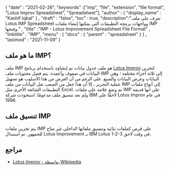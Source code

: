 {
  "date" : "2021-02-26",
  "keywords" :["imp", "file", "extension", "file format", "Lotus Improv Spreadsheet", "Spreadsheet"],
  "author" : {
    "display_name" : "Kashif Iqbal"
} ,
  "draft" : "false",
  "toc" : true,
  "description":"تعرف على ملف Lotus IMP Spreadsheet وواجهات برمجة التطبيقات التي يمكنها إنشاء ملفات IMP وفتحها." ,
  "title" :"IMP - Lotus Improvement Spreadsheet File Format" ,
  "linktitle" : "IMP",
  "menu" : {
    "docs" : {
      "parent" : "spreadsheet"
}
} ,
  "lastmod" : "2021-11-09"
}

## ما هو ملف IMP؟ ##

ملف IMP هو ملف جدول بيانات تم إنشاؤه باستخدام برنامج [Lotus Improv](https://en.wikipedia.org/wiki/Lotus_Improv) لتخزين البيانات في صفوف وأعمدة. يتم فصل محتويات ملف IMP إلى ثلاثة أجزاء مختلفة ؛ وهي البيانات وعرض البيانات والصيغ. على الرغم من أن الغرض من هذا الأسلوب هو تسهيل عملية التحرير ، إلا أن هذا جعل من الصعب نقل البيانات من ملف IMP إلى أنواع ملفات التطبيقات الشائعة الأخرى مثل Excel. تم وضع علامة على ملفات IMP على أنها قديمة ولم تعد تنسيق ملف مدعومًا. استحوذت شركة IBM لاحقًا على Lotus Improv في عام 1996.

## تنسيق ملف IMP

يتم تخزين ملفات IMP على قرص كملفات ثنائية وتنسيق ملفاتها الداخلي غير متاح للجمهور. تم استبدال Lotus Improvement بـ IBM Lotus 1-2-3 في وقت لاحق.

## مراجع ##

* [Lotus Improv - بواسطة Wikipedia](https://en.wikipedia.org/wiki/Lotus_Improv)

